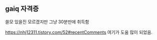gaiq 자격증
---
쓸모 있을진 모르겠지만 그냥 30분만에 취득함


https://nhj12311.tistory.com/52#recentComments 여기가 도움 많이 되었음.